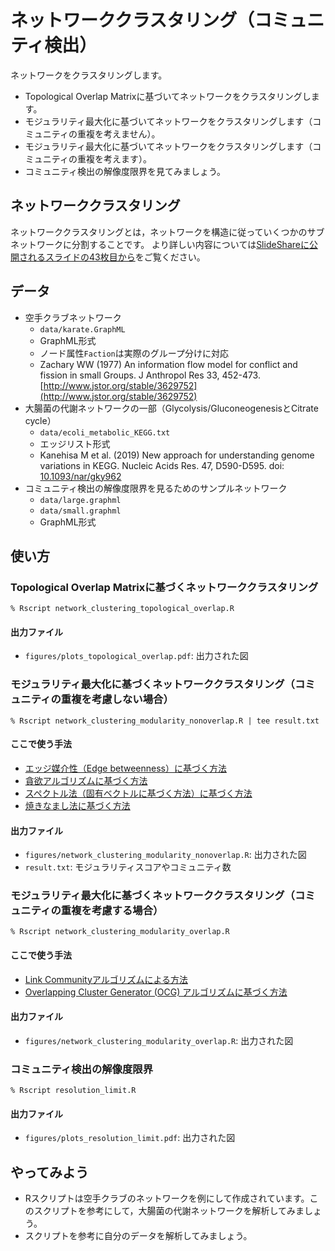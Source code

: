 # ネットワーククラスタリング（コミュニティ検出）
ネットワークをクラスタリングします。
* Topological Overlap Matrixに基づいてネットワークをクラスタリングします。
* モジュラリティ最大化に基づいてネットワークをクラスタリングします（コミュニティの重複を考えません）。
* モジュラリティ最大化に基づいてネットワークをクラスタリングします（コミュニティの重複を考えます）。
* コミュニティ検出の解像度限界を見てみましょう。

## ネットワーククラスタリング
ネットワーククラスタリングとは，ネットワークを構造に従っていくつかのサブネットワークに分割することです。
より詳しい内容については[SlideShareに公開されるスライドの43枚目から](https://www.slideshare.net/kztakemoto/r-seminar-on-igraph)をご覧ください。

## データ
  * 空手クラブネットワーク
    * ``data/karate.GraphML``
    * GraphML形式
    * ノード属性``Faction``は実際のグループ分けに対応
    * Zachary WW (1977) An information flow model for conflict and fission in small Groups. J Anthropol Res 33, 452-473. [http://www.jstor.org/stable/3629752](http://www.jstor.org/stable/3629752)
  * 大腸菌の代謝ネットワークの一部（Glycolysis/GluconeogenesisとCitrate cycle）
    * ``data/ecoli_metabolic_KEGG.txt``
    * エッジリスト形式
    * Kanehisa M et al. (2019) New approach for understanding genome variations in KEGG. Nucleic Acids Res. 47, D590-D595. doi: [10.1093/nar/gky962](https://doi.org/10.1093/nar/gky962)
  * コミュニティ検出の解像度限界を見るためのサンプルネットワーク
    * ``data/large.graphml``
    * ``data/small.graphml``
    * GraphML形式

## 使い方
### Topological Overlap Matrixに基づくネットワーククラスタリング
```
% Rscript network_clustering_topological_overlap.R
```
#### 出力ファイル
* ``figures/plots_topological_overlap.pdf``: 出力された図

### モジュラリティ最大化に基づくネットワーククラスタリング（コミュニティの重複を考慮しない場合）
```
% Rscript network_clustering_modularity_nonoverlap.R | tee result.txt
```
#### ここで使う手法
* [エッジ媒介性（Edge betweenness）に基づく方法](http://samoa.santafe.edu/media/workingpapers/01-12-077.pdf)
* [貪欲アルゴリズムに基づく方法](https://arxiv.org/abs/cond-mat/0408187)
* [スペクトル法（固有ベクトルに基づく方法）に基づく方法](https://arxiv.org/abs/physics/0602124)
* [焼きなまし法に基づく方法](https://www.ncbi.nlm.nih.gov/pmc/articles/PMC2175124/)

#### 出力ファイル
* ``figures/network_clustering_modularity_nonoverlap.R``: 出力された図
* ``result.txt``: モジュラリティスコアやコミュニティ数

### モジュラリティ最大化に基づくネットワーククラスタリング（コミュニティの重複を考慮する場合）
```
% Rscript network_clustering_modularity_overlap.R
```
#### ここで使う手法
* [Link Communityアルゴリズムによる方法](https://arxiv.org/abs/0903.3178)
* [Overlapping Cluster Generator (OCG) アルゴリズムに基づく方法](https://www.ncbi.nlm.nih.gov/pmc/articles/PMC3244771/)

#### 出力ファイル
* ``figures/network_clustering_modularity_overlap.R``: 出力された図

### コミュニティ検出の解像度限界
```
% Rscript resolution_limit.R
```
#### 出力ファイル
* ``figures/plots_resolution_limit.pdf``: 出力された図

## やってみよう
* Rスクリプトは空手クラブのネットワークを例にして作成されています。このスクリプトを参考にして，大腸菌の代謝ネットワークを解析してみましょう。
* スクリプトを参考に自分のデータを解析してみましょう。
